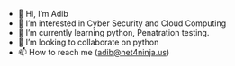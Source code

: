 - 👋 Hi, I’m Adib
- 👀 I’m interested in Cyber Security and Cloud Computing
- 🌱 I’m currently learning python, Penatration testing.
- 💞️ I’m looking to collaborate on python
- 📫 How to reach me (adib@net4ninja.us)

<!---
as2ninja/as2ninja is a ✨ special ✨ repository because its `README.md` (this file) appears on your GitHub profile.
You can click the Preview link to take a look at your changes.
--->
